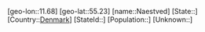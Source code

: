 ﻿---
location: [55.23,11.68]
type: City
tags:
- geo/City


SpocWebEntityId: 32711
isDeleted: false
confidential: public

---
[geo-lon::11.68]
[geo-lat::55.23]
[name::Naestved]
[State::]
[Country::[Denmark](geo/Continent/Europe/Denmark.md)]
[StateId::]
[Population::]
[Unknown::]

